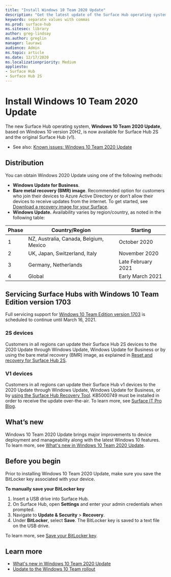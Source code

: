 ```yaml
---
title: "Install Windows 10 Team 2020 Update"
description: "Get the latest update of the Surface Hub operating system, Windows 10 Team 2020 Update."
keywords: separate values with commas
ms.prod: surface-hub
ms.sitesec: library
author: greg-lindsay
ms.author: greglin
manager: laurawi
audience: Admin
ms.topic: article
ms.date: 12/17/2020
ms.localizationpriority: Medium
appliesto:
- Surface Hub
- Surface Hub 2S
---
```

# Install Windows 10 Team 2020 Update 

The new Surface Hub operating system, **Windows 10 Team 2020 Update**, based on Windows 10 version 20H2, is now available for Surface Hub 2S and the original Surface Hub (v1). 

- See also: [Known issues: Windows 10 Team 2020 Update](surface-hub-2020-team-update-known-issues.md)

## Distribution

You can obtain Windows 2020 Update using one of the following methods:

- **Windows Update for Business**.
- **Bare metal recovery (BMR) image**. Recommended option for customers who join their devices to Azure Active Directory or don’t allow their devices to receive updates from the internet. To get started, see [Download a recovery image for your Surface](https://support.microsoft.com/surfacerecoveryimage).
- **Windows Update.** Availability varies by region/country, as noted in the following table:

| Phase | Country/Region                         | Starting          |
| ----- | -------------------------------------- | ----------------- |
| 1     | NZ, Australia, Canada, Belgium, Mexico | October 2020  |
| 2     | UK, Japan, Switzerland, Italy          | November 2020 |
| 3     | Germany, Netherlands                   | Late February 2021 |
| 4     | Global                                 | Early March 2021 |

## Servicing Surface Hubs with Windows 10 Team Edition version 1703 

Full servicing support for [Windows 10 Team Edition version 1703](https://support.microsoft.com/topic/november-12-2019-kb4525245-os-build-15063-2172-dfc81b85-11a6-54ef-4370-11408193419f) is scheduled to continue until March 16, 2021.

### 2S devices 

Customers in all regions can update their Surface Hub 2S devices to the 2020 Update through Windows Update, Windows Update for Business or by using the bare metal recovery (BMR) image, as explained in [Reset and recovery for Surface Hub 2S](surface-hub-2s-recover-reset.md).

### V1 devices 

Customers in all regions can update their Surface Hub v1 devices to the 2020 Update through Windows Update, Windows Update for Business, or by [using the Surface Hub Recovery Tool](surface-hub-recovery-tool.md). KB5000749 must be installed in order to receive the update over-the-air. To learn more, see [Surface IT Pro Blog](https://techcommunity.microsoft.com/t5/surface-it-pro-blog/surface-hub-windows-10-team-2020-update-hub-v1-status/ba-p/2118371).
 
## What’s new

Windows 10 Team 2020 Update brings major improvements to device deployment and manageability along with the latest Windows 10 features. To learn more, see [What's new in Windows 10 Team 2020 Update](surface-hub-2020-update-whats-new.md).
 
## Before you begin

Prior to installing Windows 10 Team 2020 Update, make sure you save the BitLocker key associated with your device. 

**To manually save your BitLocker key**

1. Insert a USB drive into Surface Hub.
2. On Surface Hub, open **Settings** and enter your admin credentials when prompted.
3. Navigate to **Update & Security** > **Recovery**.
4. Under **BitLocker**, select **Save**. The BitLocker key is saved to a text file on the USB drive.

To learn more, see [Save your BitLocker key](save-bitlocker-key-surface-hub.md).

## Learn more

- [What's new in Windows 10 Team 2020 Update](surface-hub-2020-update-whats-new.md)
- [Update to the Windows 10 Team rollout](https://techcommunity.microsoft.com/t5/surface-it-pro-blog/surface-hub-windows-10-team-2020-update-february-status/ba-p/2118369)
